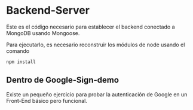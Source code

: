 # Backend-Server

Este es el código necesario para establecer el backend
conectado a MongoDB usando Mongoose.

Para ejecutarlo, es necesario reconstruir los módulos
de node usando el comando

```
npm install
```

## Dentro de Google-Sign-demo
Existe un pequeño ejercicio para probar la
autenticación de Google en un Front-End básico pero
funcional.
